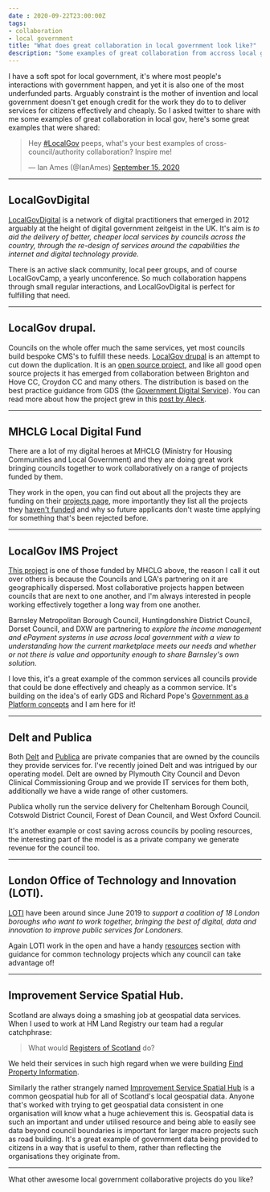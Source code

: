 ```yaml
---
date : 2020-09-22T23:00:00Z
tags: 
- collaboration
- local government
title: "What does great collaboration in local government look like?"
description: "Some examples of great collaboration from accross local government in the UK."
---
```

I have a soft spot for local government, it's where most people's interactions with government happen, and yet it is also one of the most underfunded parts. Arguably constraint is the mother of invention and local government doesn't get enough credit for the work they do to to deliver services for citizens effectively and cheaply. So I asked twitter to share with me some examples of great collaboration in local gov, here's some great examples that were shared:

<blockquote class="twitter-tweet"><p lang="en" dir="ltr">Hey <a href="https://twitter.com/hashtag/LocalGov?src=hash&amp;ref_src=twsrc%5Etfw">#LocalGov</a> peeps, what&#39;s your best examples of cross-council/authority collaboration? Inspire me!</p>&mdash; Ian Ames (@IanAmes) <a href="https://twitter.com/IanAmes/status/1305868967332974596?ref_src=twsrc%5Etfw">September 15, 2020</a></blockquote> <script async src="https://platform.twitter.com/widgets.js" charset="utf-8"></script>

***

## LocalGovDigital

[LocalGovDigital](https://localgov.digital/) is a network of digital practitioners that emerged in 2012 arguably at the height of digital government zeitgeist in the UK. It's aim is _to aid the delivery of better, cheaper local services by councils across the country, through the re-design of services around the capabilities the internet and digital technology provide._

There is an active slack community, local peer groups, and of course LocalGovCamp, a yearly unconference. So much collaboration happens through small regular interactions, and LocalGovDigital is perfect for fulfilling that need.

***

## LocalGov drupal.

Councils on the whole offer much the same services, yet most councils build bespoke CMS's to fulfill these needs. [LocalGov drupal](https://twitter.com/LocalGovDrupal) is an attempt to cut down the duplication. It is an [open source project](https://github.com/localgovdrupal), and like all good open source projects it has emerged from collaboration between Brighton and Hove CC, Croydon CC and many others. The distribution is based on the best practice guidance from GDS (the [Government Digital Service](https://www.gov.uk/service-manual)). You can read more about how the project grew in this [post by Aleck](https://medium.com/miggle/localgov-drupal-finally-happened-80bf0d7f895b).

***

## MHCLG Local Digital Fund

There are a lot of my digital heroes at MHCLG (Ministry for Housing Communities and Local Government) and they are doing great work bringing councils together to work collaboratively on a range of projects funded by them. 

They work in the open,  you can find out about all the projects they are funding on their [projects page](https://localdigital.gov.uk/funded-projects/), more importantly they list all the projects they [haven't funded]() and why so future applicants don't waste time applying for something that's been rejected before.

***

## LocalGov IMS Project

[This project](https://localgovims.digital/) is one of those funded by MHCLG above, the reason I call it out over others is because the Councils and LGA's partnering on it are geographically dispersed. Most collaborative projects happen between councils that are next to one another, and I'm always interested in people working effectively together a long way from one another. 

Barnsley Metropolitan Borough Council, Huntingdonshire District Council, Dorset Council, and DXW are partnering to _explore the income management and ePayment systems in use across local government with a view to understanding how the current marketplace meets our needs and whether or not there is value and opportunity enough to share Barnsley's own solution._

I love this, it's a great example of the common services all councils provide that could be done effectively and cheaply as a common service. It's building on the idea's of early GDS and Richard Pope's [Government as a Platform concepts](https://medium.com/digitalhks/a-working-definition-of-government-as-a-platform-1fa6ff2f8e8d) and I am here for it!

***

## Delt and Publica

Both [Delt](https://deltservices.com/) and [Publica](https://www.publicagroup.uk/) are private companies that are owned by the councils they provide services for. I've recently joined Delt and was intrigued by our operating model. Delt are owned by Plymouth City Council and Devon Clinical Commissioning Group and we provide IT services for them both,  additionally we have a wide range of other customers.

Publica wholly run the service delivery for Cheltenham Borough Council, Cotswold District Council, Forest of Dean Council, and West Oxford Council. 

It's another example or cost saving across councils by pooling resources, the interesting part of the model is as a private company we generate revenue for the council too.

***

## London Office of Technology and Innovation (LOTI).

[LOTI](https://loti.london/) have been around since June 2019 to _support a coalition of 18 London boroughs who want to work together, bringing the best of digital, data and innovation to improve public services for Londoners._

Again LOTI work in the open and have a handy [resources](https://loti.london/resources/) section with guidance for common technology projects which any council can take advantage of!

***

## Improvement Service Spatial Hub.

Scotland are always doing a smashing job at geospatial data services. When I used to work at HM Land Registry our team had a regular catchphrase:

> What would [Registers of Scotland](https://scotlis.ros.gov.uk/) do?

We held their services in such high regard when we were building [Find Property Information](https://search-property-information.service.gov.uk/).

Similarly the rather strangely named [Improvement Service Spatial Hub](https://www.spatialhub.scot/) is a common geospatial hub for all of Scotland's local geospatial data. Anyone that's worked with trying to get geospatial data consistent in one organisation will know what a huge achievement this is. Geospatial data is such an important and under utilised resource and being able to easily see data beyond council boundaries is important for larger macro projects such as road building. It's a great example of government data being provided to citizens in a way that is useful to them, rather than reflecting the organisations they originate from.

***

What other awesome local government collaborative projects do you like?